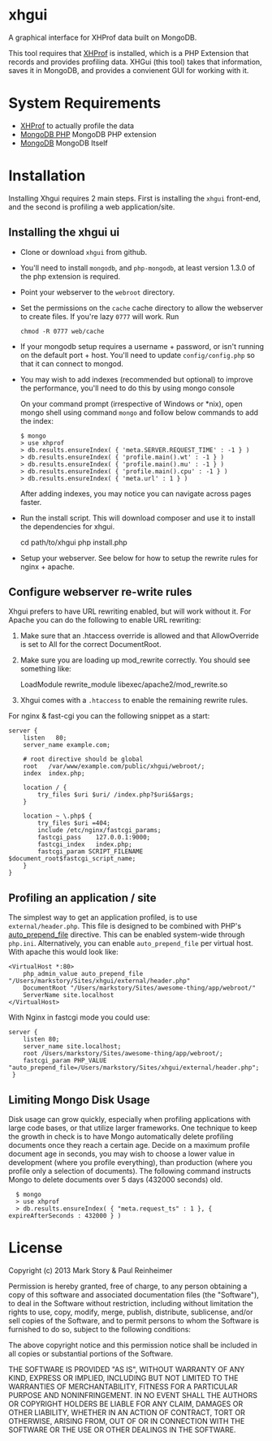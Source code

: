 xhgui
=====

A graphical interface for XHProf data built on MongoDB.

This tool requires that [XHProf](http://pecl.php.net/package/xhprof) is installed, which is a PHP Extension that records and provides profiling data. XHGui (this tool) takes that information, saves it in MongoDB, and provides a convienent GUI for working with it.


System Requirements
===================

 * [XHProf](http://pecl.php.net/package/xhprof) to actually profile the data
 * [MongoDB PHP](http://pecl.php.net/package/mongo) MongoDB PHP extension
 * [MongoDB](http://www.mongodb.org/) MongoDB Itself


Installation
============

Installing Xhgui requires 2 main steps. First is installing the `xhgui` front-end, and the second is profiling a web application/site.


Installing the xhgui ui
-----------------------

* Clone or download `xhgui` from github.
* You'll need to install `mongodb`, and `php-mongodb`, at least version 1.3.0 of the php extension is required.
* Point your webserver to the `webroot` directory.
* Set the permissions on the `cache` cache directory to allow the webserver to create files.
  If you're lazy `0777` will work. Run

      chmod -R 0777 web/cache

* If your mongodb setup requires a username + password, or isn't running on the default port + host.
  You'll need to update `config/config.php` so that it can connect to mongod.
* You may wish to add indexes (recommended but optional) to improve the performance, you'll need to do this by using mongo console

  On your command prompt (irrespective of Windows or \*nix), open mongo shell using command `mongo` and follow below  commands to add the index:

      $ mongo
      > use xhprof
      > db.results.ensureIndex( { 'meta.SERVER.REQUEST_TIME' : -1 } )
      > db.results.ensureIndex( { 'profile.main().wt' : -1 } )
      > db.results.ensureIndex( { 'profile.main().mu' : -1 } )
      > db.results.ensureIndex( { 'profile.main().cpu' : -1 } )
      > db.results.ensureIndex( { 'meta.url' : 1 } )

  After adding indexes, you may notice you can navigate across pages faster.
* Run the install script. This will download composer and use it to install the dependencies for xhgui.

    cd path/to/xhgui
    php install.php

* Setup your webserver. See below for how to setup the rewrite rules for nginx + apache.

Configure webserver re-write rules
----------------------------------

Xhgui prefers to have URL rewriting enabled, but will work without it.
For Apache you can do the following to enable URL rewriting:

1. Make sure that an .htaccess override is allowed and that AllowOverride is
   set to All for the correct DocumentRoot.
2. Make sure you are loading up mod_rewrite correctly. You should see something like:

      LoadModule rewrite_module libexec/apache2/mod_rewrite.so

3. Xhgui comes with a `.htaccess` to enable the remaining rewrite rules.

For nginx & fast-cgi you can the following snippet as a start:

    server {
        listen   80;
        server_name example.com;

        # root directive should be global
        root   /var/www/example.com/public/xhgui/webroot/;
        index  index.php;

        location / {
            try_files $uri $uri/ /index.php?$uri&$args;
        }

        location ~ \.php$ {
            try_files $uri =404;
            include /etc/nginx/fastcgi_params;
            fastcgi_pass    127.0.0.1:9000;
            fastcgi_index   index.php;
            fastcgi_param SCRIPT_FILENAME $document_root$fastcgi_script_name;
        }
    }


Profiling an application / site
-------------------------------

The simplest way to get an application profiled, is to use `external/header.php`.
This file is designed to be combined with PHP's [auto_prepend_file](http://www.php.net/manual/en/ini.core.php#ini.auto-prepend-file) directive. This can be enabled system-wide through `php.ini`. Alternatively, you can enable
`auto_prepend_file` per virtual host. With apache this would look like:

    <VirtualHost *:80>
        php_admin_value auto_prepend_file "/Users/markstory/Sites/xhgui/external/header.php"
        DocumentRoot "/Users/markstory/Sites/awesome-thing/app/webroot/"
        ServerName site.localhost
    </VirtualHost>

With Nginx in fastcgi mode you could use:

    server {
        listen 80;
        server_name site.localhost;
        root /Users/markstory/Sites/awesome-thing/app/webroot/;
        fastcgi_param PHP_VALUE "auto_prepend_file=/Users/markstory/Sites/xhgui/external/header.php";
     }

Limiting Mongo Disk Usage 
-------------------------

Disk usage can grow quickly, especially when profiling applications with large code bases, or that utilize larger frameworks. One technique to keep the growth in check is to have Mongo automatically delete profiling documents once they reach a certain age. Decide on a maximum profile document age in seconds, you may wish to choose a lower value in development (where you profile everything), than production (where you profile only a selection of documents). The following command instructs Mongo to delete documents over 5 days (432000 seconds) old.

      $ mongo
      > use xhprof
      > db.results.ensureIndex( { "meta.request_ts" : 1 }, { expireAfterSeconds : 432000 } )


License
=======

Copyright (c) 2013 Mark Story & Paul Reinheimer

Permission is hereby granted, free of charge, to any person obtaining a copy of this software and associated documentation files (the "Software"), to deal in the Software without restriction, including without limitation the rights to use, copy, modify, merge, publish, distribute, sublicense, and/or sell copies of the Software, and to permit persons to whom the Software is furnished to do so, subject to the following conditions:

The above copyright notice and this permission notice shall be included in all copies or substantial portions of the Software.

THE SOFTWARE IS PROVIDED "AS IS", WITHOUT WARRANTY OF ANY KIND, EXPRESS OR IMPLIED, INCLUDING BUT NOT LIMITED TO THE WARRANTIES OF MERCHANTABILITY, FITNESS FOR A PARTICULAR PURPOSE AND NONINFRINGEMENT. IN NO EVENT SHALL THE AUTHORS OR COPYRIGHT HOLDERS BE LIABLE FOR ANY CLAIM, DAMAGES OR OTHER LIABILITY, WHETHER IN AN ACTION OF CONTRACT, TORT OR OTHERWISE, ARISING FROM, OUT OF OR IN CONNECTION WITH THE SOFTWARE OR THE USE OR OTHER DEALINGS IN THE SOFTWARE.
